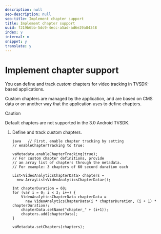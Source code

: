 ```yaml
---
description: null
seo-description: null
seo-title: Implement chapter support
title: Implement chapter support
uuid: f219b6bb-5dc9-4ecc-a5ad-ad6e29a84348
index: y
internal: n
snippet: y
translate: y
---
```


# Implement chapter support

You can define and track *custom* chapters for video tracking in TVSDK-based applications. 

Custom chapters are managed by the application, and are based on CMS data or on another way that the application uses to define chapters. 

>[!CAUTION]
>
>Default chapters are not supported in the 3.0 Android TVSDK.

1. Define and track custom chapters.

   ```
   java   // First, enable chapter tracking by setting   
   // enableChapterTracking to true: 
    
   vaMetadata.enableChapterTracking(true); 
   // For custom chapter definitions, provide  
   // an array list of chapters through the metadata. 
   // For example: 3 chapters of 60 second duration each 
    
   List<VideoAnalyticsChapterData> chapters =  
     new ArrayList<VideoAnalyticsChapterData>(); 
    
   Int chapterDuration = 60; 
   for (var i = 0; i < 3; i++) { 
       VideoAnalyticsChapterData chapterData =  
         new VideoAnalyticsChapterData(i * chapterDuration, (i + 1) * chapterDuration);  
       chapterData.setName("chapter_" + (i+1)); 
       chapters.add(chapterData); 
   } 
    
   vaMetadata.setChapters(chapters); 
   
   ```

